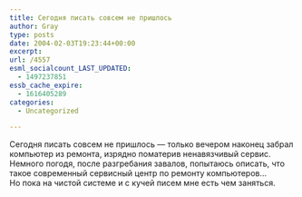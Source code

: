 ```yaml
---
title: Сегодня писать совсем не пришлось
author: Gray
type: posts
date: 2004-02-03T19:23:44+00:00
excerpt:
url: /4557
esml_socialcount_LAST_UPDATED:
  - 1497237851
essb_cache_expire:
  - 1616405289
categories:
  - Uncategorized

---
```








Сегодня писать совсем не пришлось &#8212; только вечером наконец забрал компьютер из ремонта, изрядно поматерив ненавязчивый сервис. Немного погодя, после разгребания завалов, попытаюсь описать, что такое современный сервисный центр по ремонту компьютеров&#8230;  
Но пока на чистой системе и с кучей писем мне есть чем заняться.